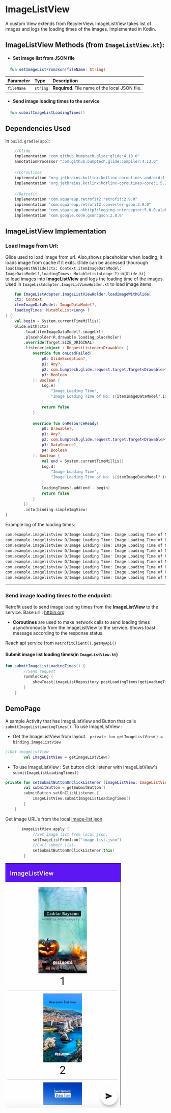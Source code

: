 # **ImageListView**
A custom View extends from RecylerView. ImageListView takes list of images and logs the loading times of the images. Implemented in Kotlin.
## ImageListView Methods (from `ImageListView.kt`):

* #### Set image list from JSON file

```kotlin
  fun setImageListFromJson(fileName: String)
```

| Parameter | Type     | Description                |
| :-------- | :------- | :------------------------- |
| `fileName`| `string`| **Required**. File name of the local JSON file. |

* #### Send image loading times to the service

```kotlin
  fun submitImageListLoadingTimes()
```

## Dependencies Used
In `build.gradle(app)`:
```kotlin
    //Glide
    implementation "com.github.bumptech.glide:glide:4.13.0"
    annotationProcessor "com.github.bumptech.glide:compiler:4.13.0"
    
    //Coroutines
    implementation "org.jetbrains.kotlinx:kotlinx-coroutines-android:1.6.0"
    implementation "org.jetbrains.kotlinx:kotlinx-coroutines-core:1.5.2"

    //Retrofit
    implementation "com.squareup.retrofit2:retrofit:2.9.0"
    implementation "com.squareup.retrofit2:converter-gson:2.9.0"
    implementation "com.squareup.okhttp3:logging-interceptor:5.0.0-alpha.2"
    implementation "com.google.code.gson:gson:2.8.8"

```
## ImageListView Implementation
### Load Image from Url:
Glide used to load image from url. Also,shows placeholder when loading, it loads image from cache if it exits.
Glide can be accessed thourough </br>
`loadImageWithGlide(ctx: Context,itemImageDataModel: ImageDataModel?,loadingTimes: MutableList<Long> ?)` in(`Glide.kt`) </br>
to load images into **ImageListView** and logs the loading time of the images. Used in `ImageListAdapter.ImageLisViewHolder.kt` to load image items.
```kotlin
    fun ImageListAdapter.ImageListViewHolder.loadImageWithGlide(
    ctx: Context,
    itemImageDataModel: ImageDataModel?,
    loadingTimes: MutableList<Long> ?
) {
    val begin = System.currentTimeMillis()
    Glide.with(ctx)
        .load(itemImageDataModel?.imageUrl)
        .placeholder(R.drawable.loading_placeholer)
        .override(Target.SIZE_ORIGINAL)
        .listener(object : RequestListener<Drawable> {
            override fun onLoadFailed(
                p0: GlideException?,
                p1: Any?,
                p2: com.bumptech.glide.request.target.Target<Drawable>?,
                p3: Boolean
            ): Boolean {
                Log.e(
                    "Image Loading Time",
                    "Image Loading Time of No: ${itemImageDataModel?.imageId} Failed"
                )
                return false
            }

            override fun onResourceReady(
                p0: Drawable?,
                p1: Any?,
                p2: com.bumptech.glide.request.target.Target<Drawable>?,
                p3: DataSource?,
                p4: Boolean
            ): Boolean {
                val end = System.currentTimeMillis()
                Log.d(
                    "Image Loading Time",
                    "Image Loading Time of No: ${itemImageDataModel?.imageId}: ${end - begin} milliseconds"
                )
                loadingTimes?.add(end - begin)
                return false
            }
        })
        .into(binding.simpleImgView)
}

```
Example log of the loading times:
```kotlin
com.example.imagelistview D/Image Loading Time: Image Loading Time of No: 1: 153 milliseconds
com.example.imagelistview D/Image Loading Time: Image Loading Time of No: 2: 110 milliseconds
com.example.imagelistview D/Image Loading Time: Image Loading Time of No: 3: 101 milliseconds
com.example.imagelistview D/Image Loading Time: Image Loading Time of No: 4: 93 milliseconds
com.example.imagelistview D/Image Loading Time: Image Loading Time of No: 5: 86 milliseconds
com.example.imagelistview D/Image Loading Time: Image Loading Time of No: 6: 101 milliseconds
com.example.imagelistview D/Image Loading Time: Image Loading Time of No: 7: 119 milliseconds
com.example.imagelistview D/Image Loading Time: Image Loading Time of No: 8: 140 milliseconds
com.example.imagelistview D/Image Loading Time: Image Loading Time of No: 9: 171 milliseconds
```

-----

### Send image loading times to the endpoint:
Retrofit used to send image loading times from the **ImageListView** to the service.
Base url : [httbin.org](https://httpbin.org/)
* **Coroutines** are used to make network calls to send loading times asynchronously from the ImageListView to the service. Shows toast message according to the response status.


Reach api service from `RetrofitClient().getMyApi()`
#### Submit image list loading times(in `ImageListView.kt`)
```kotlin
fun submitImageListLoadingTimes() {
        //Send request
        runBlocking {
            showToast(imageListRepository.postLoadingTimes(getLoadingTimes()))
        }
    }
```
## DemoPage
A sample Activity that has ImageListView and Button that calls `submitImageListLoadingTimes()`.
To use ImageListView :
* Get the ImageListView from layout.
  ` private fun getImageListView() = binding.imageListView`
```kotlin
//Get imageListView
        val imageListView = getImageListView()
```
* To use ImageListView :
  Set button click listener with ImageListView's `submitImageListLoadingTimes()`
```kotlin
private fun setSubmitButtonOnClickListener (imageListView: ImageListView){
        val submitButton = getSubmitButton()
        submitButton.setOnClickListener {
            imageListView.submitImageListLoadingTimes()
        }
    }
```
Get image URL's from the local [image-list.json](app/src/main/assets/image-list.json)
```kotlin
       imageListView.apply {
            //Set image list from local json.
            setImageListFromJson("image-list.json")
            //Call submit list.
            setSubmitButtonOnClickListener(this)
        }
```
![sample_image](DemoPage.png "DemoPage")